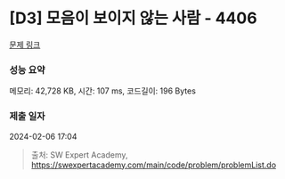 # [D3] 모음이 보이지 않는 사람 - 4406 

[문제 링크](https://swexpertacademy.com/main/code/problem/problemDetail.do?contestProbId=AWNcD_66pUEDFAV8) 

### 성능 요약

메모리: 42,728 KB, 시간: 107 ms, 코드길이: 196 Bytes

### 제출 일자

2024-02-06 17:04



> 출처: SW Expert Academy, https://swexpertacademy.com/main/code/problem/problemList.do